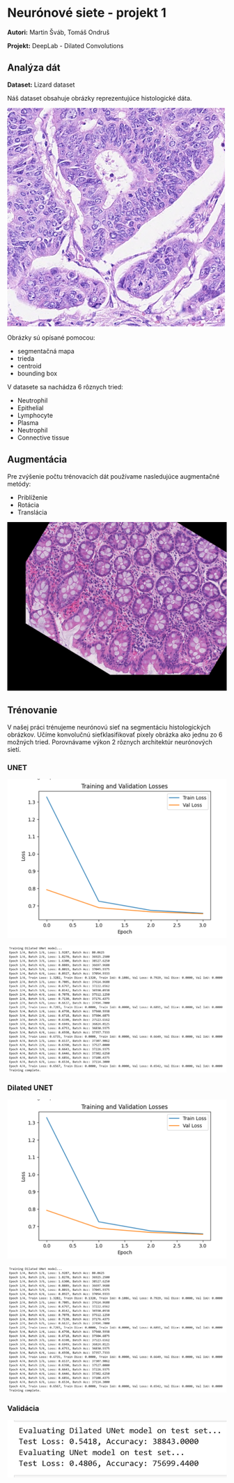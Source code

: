 # Neurónové siete - projekt 1

**Autori:** Martin Šváb, Tomáš Ondruš

**Projekt:** DeepLab - Dilated Convolutions

## Analýza dát

**Dataset:** Lizard dataset

Náš dataset obsahuje obrázky reprezentujúce histologické dáta.

![](output/image.png)

Obrázky sú opísané pomocou:

* segmentačná mapa
* trieda
* centroid
* bounding box

V datasete sa nachádza 6 rôznych tried:

* Neutrophil
* Epithelial
* Lymphocyte
* Plasma
* Neutrophil
* Connective tissue

## Augmentácia

Pre zvýšenie počtu trénovacích dát používame nasledujúce augmentačné metódy:

* Priblíženie
* Rotácia
* Translácia

![](output/augmented.jpg)

## Trénovanie

V našej práci trénujeme neurónovú sieť na segmentáciu histologických obrázkov. Učíme konvolučnú sieťklasifikovať pixely obrázka ako jednu zo 6 možných tried. Porovnávame výkon 2 rôznych architektúr neurónových sietí.

### UNET

![](output/dilated-unet-loss.png)

![](output/dilated-unet-epochs.png)

### Dilated UNET

![](output/dilated-unet-loss.png)

![](output/dilated-unet-epochs.png)

### Validácia

![](output/results.png)